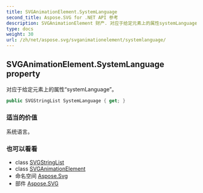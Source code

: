 ```yaml
---
title: SVGAnimationElement.SystemLanguage
second_title: Aspose.SVG for .NET API 参考
description: SVGAnimationElement 财产. 对应于给定元素上的属性systemLanguage
type: docs
weight: 30
url: /zh/net/aspose.svg/svganimationelement/systemlanguage/
---
```

## SVGAnimationElement.SystemLanguage property

对应于给定元素上的属性“systemLanguage”。

```csharp
public SVGStringList SystemLanguage { get; }
```

### 适当的价值

系统语言。

### 也可以看看

* class [SVGStringList](../../../aspose.svg.datatypes/svgstringlist/)
* class [SVGAnimationElement](../)
* 命名空间 [Aspose.Svg](../../svganimationelement/)
* 部件 [Aspose.SVG](../../../)


